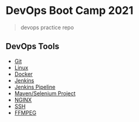 # DevOps Boot Camp 2021
> devops practice repo


## DevOps Tools
* [Git](https://github.com/mateors/devops/blob/master/git.md)
* [Linux](https://github.com/mateors/linuxcmd)
* [Docker](https://github.com/mateors/docker)
* [Jenkins](https://github.com/mateors/jenkins)
* [Jenkins Pipeline](https://github.com/mateors/jenkinspipeline)
* [Maven/Selenium Project](https://github.com/mateors/mavenjenkins)
* [NGINX]()
* [SSH](https://github.com/mateors/sshcmd)
* [FFMPEG](https://github.com/mateors/ffmpeg)